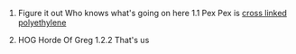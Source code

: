 1. Figure it out
Who knows what's going on here
1.1 Pex
Pex is [cross linked polyethylene](https://en.wikipedia.org/wiki/Cross-linked_polyethylene)

2. HOG
Horde Of Greg
1.2.2
That's us
